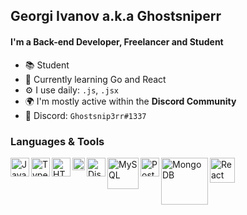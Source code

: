 ## Georgi Ivanov a.k.a Ghostsniperr

#### I'm a Back-end Developer, Freelancer and Student

- 📚 Student
- 🐹 Currently learning Go and React
- ⚙️ I use daily: `.js`, `.jsx`
- 🌍 I'm mostly active within the **Discord Community**
- 🎫 Discord: `Ghostsnip3rr#1337`


### Languages & Tools
<img align="left" alt="JavaScript" width="30px" src="https://user-images.githubusercontent.com/40150929/117513886-570a0c00-af9b-11eb-8641-8643e07e114d.png" />
<img align="left" alt="TypeScript" width="30px" src="https://user-images.githubusercontent.com/40150929/117513938-7012bd00-af9b-11eb-8b21-e9f75737991b.png" />
<img align="left" alt="HTML5" width="30px" src="https://user-images.githubusercontent.com/40150929/117514054-ae0fe100-af9b-11eb-930c-bcddbc453f0a.png" />
<img align="left" alt="CSS3" width="20px" src="https://user-images.githubusercontent.com/40150929/117514459-8d945680-af9c-11eb-8f2b-3668f2be77a4.png" />
<img align="left" alt="DiscordJS" width="30px" src="https://user-images.githubusercontent.com/40150929/117514117-ced83680-af9b-11eb-8f54-d7cb933d8473.png" />
<img align="left" alt="MySQL" width="50x" src="https://user-images.githubusercontent.com/40150929/117514142-dd265280-af9b-11eb-81be-d2bc1bb2ddb8.png" />
<img align="left" alt="PostGreSQL" width="30px" src="https://user-images.githubusercontent.com/40150929/117514189-f4654000-af9b-11eb-80bc-c416c4d0cdad.png" />
<img align="left" alt="MongoDB" width="75px" src="https://user-images.githubusercontent.com/40150929/117514213-06df7980-af9c-11eb-8743-bfe73c915f5c.png" />
<img align="left" alt="React" width="40px" src="https://user-images.githubusercontent.com/40150929/117514679-1ca16e80-af9d-11eb-9e9a-6cc4a41ad30d.png" />
<br />
<br />
